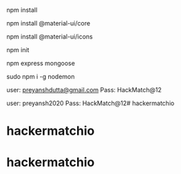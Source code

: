 npm install 

npm install @material-ui/core

npm install @material-ui/icons

npm init

npm express mongoose

sudo npm i -g nodemon

user: preyanshdutta@gmail.com
Pass: HackMatch@12

user: preyansh2020
Pass: HackMatch@12# hackermatchio
# hackermatchio
# hackermatchio
